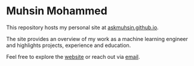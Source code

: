 # Muhsin Mohammed

This repository hosts my personal site at [askmuhsin.github.io](https://askmuhsin.github.io).

The site provides an overview of my work as a machine learning engineer and highlights projects, experience and education.

Feel free to explore the [website](https://askmuhsin.github.io/) or reach out via [email](mailto:askmuhsin@gmail.com).
